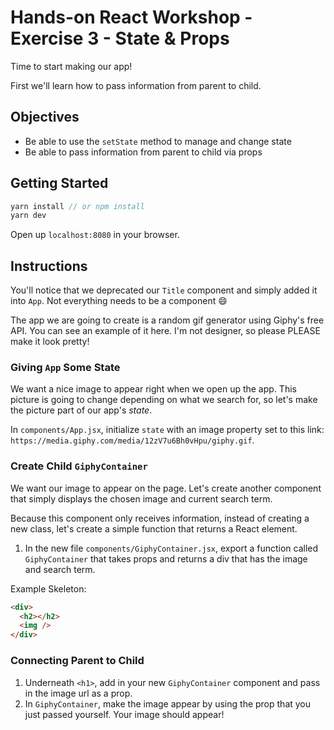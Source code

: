 # Hands-on React Workshop - Exercise 3 - State & Props

Time to start making our app!

First we'll learn how to pass information from parent to child.

## Objectives

* Be able to use the `setState` method to manage and change state
* Be able to pass information from parent to child via props

## Getting Started

```js
yarn install // or npm install
yarn dev
```

Open up `localhost:8080` in your browser.

## Instructions

You'll notice that we deprecated our `Title` component and simply added it into `App`. Not everything needs to be a component 😄

The app we are going to create is a random gif generator using Giphy's free API. You can see an example of it here. I'm not designer, so please PLEASE make it look pretty!

### Giving `App` Some State

We want a nice image to appear right when we open up the app. This picture is going to change depending on what we search for, so let's make the picture part of our app's *state*.

In `components/App.jsx`, initialize `state` with an image property set to this link: `https://media.giphy.com/media/12zV7u6Bh0vHpu/giphy.gif`.

### Create Child `GiphyContainer`

We want our image to appear on the page. Let's create another component that simply displays the chosen image and current search term.

Because this component only receives information, instead of creating a new class, let's create a simple function that returns a React element.

1. In the new file `components/GiphyContainer.jsx`, export a function called `GiphyContainer` that takes props and returns a div that has the image and search term.

Example Skeleton:

```html
<div>
  <h2></h2>
  <img />
</div>
```

### Connecting Parent to Child

1. Underneath `<h1>`, add in your new `GiphyContainer` component and pass in the image url as a prop.
1. In `GiphyContainer`, make the image appear by using the prop that you just passed yourself. Your image should appear!